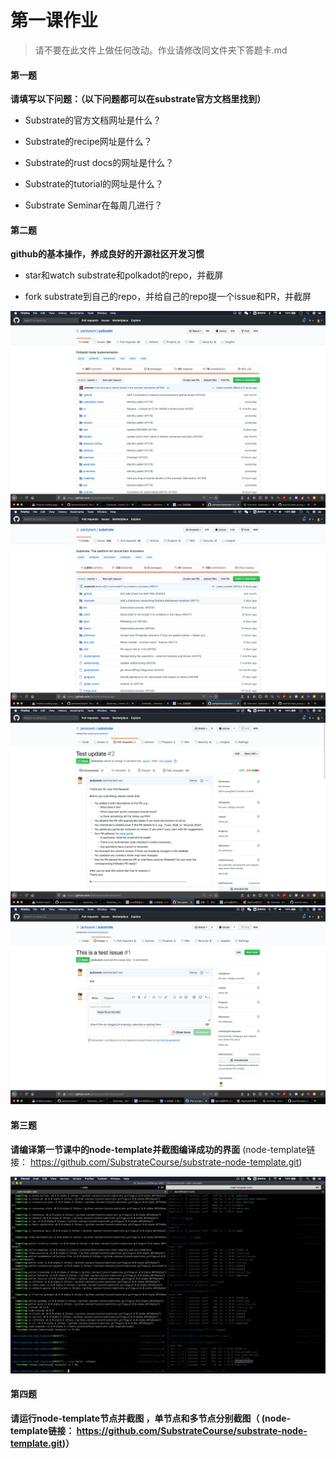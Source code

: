 # 第一课作业

> 请不要在此文件上做任何改动。作业请修改同文件夹下答题卡.md

#### 第一题

**请填写以下问题：（以下问题都可以在substrate官方文档里找到）**

- Substrate的官方文档网址是什么？
- Substrate的recipe网址是什么？
- Substrate的rust docs的网址是什么？
- Substrate的tutorial的网址是什么？

- Substrate Seminar在每周几进行？



#### 第二题

**github的基本操作，养成良好的开源社区开发习惯**

- star和watch substrate和polkadot的repo，并截屏

- fork substrate到自己的repo，并给自己的repo提一个issue和PR，并截屏

![avatar](./star_polkadot.png)
![avatar](./star_substrate.png)
![avatar](./test_PR.png)
![avatar](./test_issue.png)



#### 第三题

**请编译第一节课中的node-template并截图编译成功的界面** (node-template链接： https://github.com/SubstrateCourse/substrate-node-template.git)

![avatar](./build_node_template_release.png)


#### 第四题

**请运行node-template节点并截图 ，单节点和多节点分别截图（ (node-template链接： https://github.com/SubstrateCourse/substrate-node-template.git)）**

